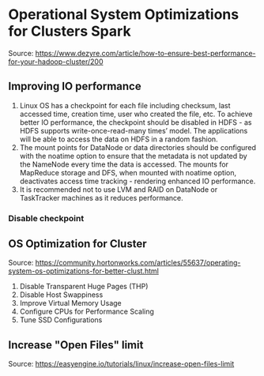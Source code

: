 # Operational System Optimizations for Clusters Spark

Source: https://www.dezyre.com/article/how-to-ensure-best-performance-for-your-hadoop-cluster/200

## Improving IO performance

1. Linux OS has a checkpoint for each file including checksum,
last accessed time, creation time, user who created the file, etc.
To achieve better IO performance, 
the checkpoint should be disabled in HDFS - as HDFS supports write-once-read-many times’ model.
The applications will be able to access the data on HDFS in a random fashion.
2. The mount points for DataNode or data directories
should be configured with the noatime option to ensure that the metadata
is not updated by the NameNode every time the data is accessed.
The mounts for MapReduce storage and DFS,
when mounted with noatime option,
deactivates access time tracking - rendering enhanced IO performance.
3. It is recommended not to use LVM and RAID on DataNode
or TaskTracker machines as it reduces performance.

### Disable checkpoint

## OS Optimization for Cluster

Source: https://community.hortonworks.com/articles/55637/operating-system-os-optimizations-for-better-clust.html

1. Disable Transparent Huge Pages (THP)
2. Disable Host Swappiness
3. Improve Virtual Memory Usage
4. Configure CPUs for Performance Scaling
5. Tune SSD Configurations

## Increase "Open Files" limit

Source: https://easyengine.io/tutorials/linux/increase-open-files-limit
